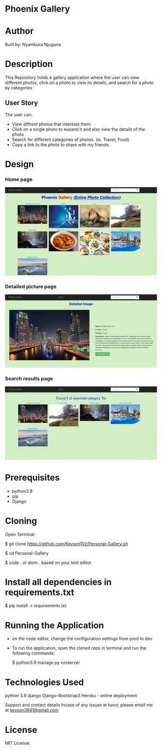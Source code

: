 # Phoenix Gallery


# Author
Built by: Nyambura Njuguna

# Description
This Repository holds a gallery application where the user can view different photos, click on a photo to view its details, and search for a photo by categories


## User Story
The user can:
* View diffrent photos that interests them
* Click on a single photo to expand it and also view the details of the photo
* Search for different categories of photos. (ie. Travel, Food)
* Copy a link to the photo to share with my friends.


# Design
### Home page
<img src="static/Layout/home.png" raw = true alt = "Website design">

### Detailed picture page
<img src="static/Layout/details.png" raw = true alt = "Website design">


### Search results page
<img src="static/Layout/searchresults.png" raw = true alt = "Website design">


# Prerequisites
* python3.9
* pip
* Django

# Cloning
Open Terminal:

  $ git clone https://github.com/Kevson102/Personal-Gallery.git

  $ cd Personal-Gallery
  
  $ code . or atom . based on your text editor 
  
# Install all dependencies in requirements.txt

  $ pip install -r requirements.txt
  
# Running the Application
- on the code editor, change the configuration settings from prod to dev
* To run the application, open the cloned repo in terminal and run the following commands:

  $ python3.9 manage.py runserver


# Technologies Used
python 3.9
django
Django-Bootstrap3
Heroku - online deployment

Support and contact details
Incase of any issues at hand, please email me at kevson3941@gmail.com

# License
MIT License.
